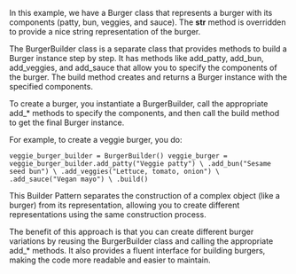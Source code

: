 

In this example, we have a Burger class that represents a burger with its components (patty, bun, veggies, and sauce). The __str__ method is overridden to provide a nice string representation of the burger.

The BurgerBuilder class is a separate class that provides methods to build a Burger instance step by step. It has methods like add_patty, add_bun, add_veggies, and add_sauce that allow you to specify the components of the burger. The build method creates and returns a Burger instance with the specified components.

To create a burger, you instantiate a BurgerBuilder, call the appropriate add_* methods to specify the components, and then call the build method to get the final Burger instance.

For example, to create a veggie burger, you do:

`
veggie_burger_builder = BurgerBuilder()
veggie_burger = veggie_burger_builder.add_patty("Veggie patty") \
                                     .add_bun("Sesame seed bun") \
                                     .add_veggies("Lettuce, tomato, onion") \
                                     .add_sauce("Vegan mayo") \
                                     .build()
                                     `

This Builder Pattern separates the construction of a complex object (like a burger) from its representation, allowing you to create different representations using the same construction process.

The benefit of this approach is that you can create different burger variations by reusing the BurgerBuilder class and calling the appropriate add_* methods. It also provides a fluent interface for building burgers, making the code more readable and easier to maintain.                                    

                            